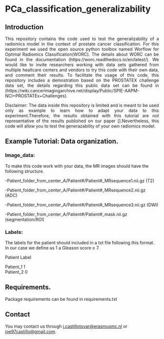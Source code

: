 # PCa_classification_generalizability


## Introduction 

<p align="justify"> This repository contains the code used to test the generalizability of a radiomics model in the context of prostate cancer classification. For this experiment we used the open source python toolbox named Worflow for Optimal Radiomics Classification(WORC). The details about WORC  can be found in the  documentation (https://worc.readthedocs.io/en/latest/).  We would like to invite researchers working with data sets gathered from multiple healtcare centers and vendors to try this code with their own data, and comment their results. To facilitate the usage of this code, this repository includes a demostration based on the PROSTATEX challenge data set, the details regarding this public data set can be found in (https://wiki.cancerimagingarchive.net/display/Public/SPIE-AAPM-NCI+PROSTATEx+Challenges). 

<p align="justify"> Disclaimer: The data inside this repository is limited and is meant to be used only as example to learn how to adapt your data to this experiment.Therefore, the results obtained with this tutorial are not representative of the results published on our paper [].Nevertheless, this code will allow you to test the generazability of your own radiomics model. 

## Example Tutorial: Data organization.

### Image_data:

To make this code work with your data, the MR images should have the following structure. 

-Patient_folder_from_center_A/Patient#/Patient#_MRsequence1.nii.gz (T2)

-Patient_folder_from_center_A/Patient#/Patient#_MRsequence2.nii.gz (ADC)

-Patient_folder_from_center_A/Patient#/Patient#_MRsequence3.nii.gz (DWI)

-Patient_folder_from_center_A/Patient#/Patient#_mask.nii.gz (segmentation/ROI)
                                                
### Labels: 
The labels for the patient should included in a txt file following this format. In our case we define as 1 a Gleason score ≥ 7.

Patient    Label  

Patient_1   1 <br />
Patient_2   0 <br />


## Requirements.

Package requirements can be found in requirements.txt

## Contact
You may contact us  through j.castillotovar@erasmusmc.nl or joe97castillo@gmail.com.

